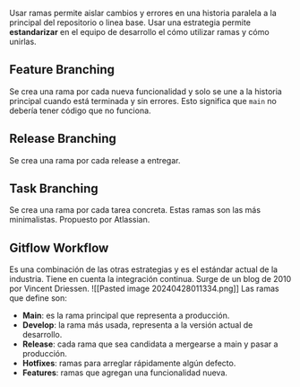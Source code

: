 Usar ramas permite aislar cambios y errores en una historia paralela a la principal del repositorio o linea base. Usar una estrategia permite **estandarizar** en el equipo de desarrollo el cómo utilizar ramas y cómo unirlas.

## Feature Branching

Se crea una rama por cada nueva funcionalidad y solo se une a la historia principal cuando está terminada y sin errores. Esto significa que `main` no debería tener código que no funciona.

## Release Branching

Se crea una rama por cada release a entregar.

## Task Branching

Se crea una rama por cada tarea concreta. Estas ramas son las más minimalistas. Propuesto por Atlassian.

## Gitflow Workflow

Es una combinación de las otras estrategias y es el estándar actual de la industria. Tiene en cuenta la integración continua. Surge de un blog de 2010 por Vincent Driessen.
![[Pasted image 20240428011334.png]]
Las ramas que define son:

- **Main**: es la rama principal que representa a producción.
- **Develop**: la rama más usada, representa a la versión actual de desarrollo.
- **Release**: cada rama que sea candidata a mergearse a main y pasar a producción.
- **Hotfixes**: ramas para arreglar rápidamente algún defecto.
- **Features**: ramas que agregan una funcionalidad nueva.
